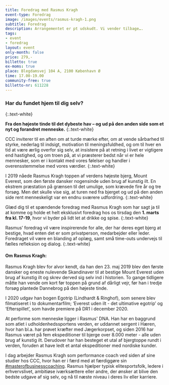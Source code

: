 ```yaml
---
title: Foredrag med Rasmus Kragh
event-type: Foredrag
image: /images/events/rasmus-kragh-1.png
subtitle: Foredrag
description: Arrangementet er pt udskudt. Vi vender tilbage….
tags:
- event
- foredrag
layout: event
only-month: false
price: 279,-
billetto: true
ex-moms: true
place: Blegdamsvej 104 A, 2100 København Ø
time: 17.00-19.00
community-free: true
billetto-nr: 611228
---
```

### Har du fundet hjem til dig selv?
{:.text-white}

**Fra den højeste tinde til det dybeste hav – og ud på den anden side som et nyt og forandret menneske.**
{:.text-white}
 

CCC inviterer til en aften om at turde mærke efter, om at vende sårbarhed til styrke, nederlag til indsigt, motivation til meningsfuldhed, og om til hver en tid at være ærlig overfor sig selv, at insistere på at retning i livet er vigtigere end hastighed, og om troen på, at vi præsterer bedst når vi er hele mennesker, som er i kontakt med vores følelser og handler i overensstemmelse med vores værdier.
{:.text-white}
 

I 2019 nåede Rasmus Kragh toppen af verdens højeste bjerg, Mount Everest, som den første dansker nogensinde uden brug af kunstig ilt. En ekstrem præstation på grænsen til det umulige, som krævede fire år og tre forsøg. Men det skulle vise sig, at turen ned fra bjerget og ud på den anden side rent menneskeligt var en endnu sværere udfordring.
{:.text-white}
 

Glæd dig til et spændende foredrag med Rasmus Kragh som har sagt ja til at komme og holde et helt eksklusivt foredrag hos os tirsdag den **1. marts fra kl. 17-19**, hvor vi byder på lidt let at drikke og spise.
{:.text-white}
 

Rasmus’ foredrag vil være inspirerende for alle, der har deres eget bjerg at bestige, hvad enten det er som privatperson, medarbejder eller leder. Foredraget vil være en blanding af oplæg, samt små time-outs undervejs til fælles refleksion og dialog.
{:.text-white}

<div class="bg-army-green p-4 mb-3">
<h4 class="text-white">Om Rasmus Kragh:</h4>

<p class="text-white">
Rasmus Kragh blev for alvor kendt, da han den 23. maj 2019 blev den første dansker og eneste nulevende Skandinaver til at bestige Mount Everest uden brug af kunstig ilt og skrev derved sig selv ind i historien. To gange tidligere måtte han vende om kort før toppen på grund af dårligt vejr, før han i tredje forsøg plantede Dannebrog på den højeste tinde.
</p>
 
<p class="text-white">
I 2020 udgav han bogen Egotrip (Lindhardt & Ringhof), som senere blev filmatiseret i to dokumentarfilm; ‘Everest uden ilt - det ultimative egotrip’ og ‘Efterspillet’, som havde premiere på DR1 i december 2020.
</p>
 
<p class="text-white">
At performe som menneske ligger i Rasmus' DNA. Han har en baggrund som atlet i udholdenhedssportens verden, er uddannet sergent i Hæren, hvor han bl.a. har prøvet kræfter med Jægerkorpset, og siden 2016 har Rasmus været på fem ekspeditioner til bjerge over 8.000 meter - alle uden brug af kunstig ilt. Derudover har han besteget et utal af bjergtoppe rundt i verden, foruden at have ledt et antal ekspeditioner med nordiske kunder.
</p>
 
<p class="text-white">
I dag arbejder Rasmus Kragh som performance coach ved siden af sine studier hos CCC, hvor han er i færd med at færdiggøre sin <a class="underlined yellow" href="/academy/master-of-business-coaching/">#masterofbusinesscoaching</a>. Rasmus hjælper typisk elitesportsfolk, ledere i erhvervslivet, ambitiøse iværksættere eller andre, der ønsker at blive den bedste udgave af sig selv, og nå til næste niveau i deres liv eller karriere.
</p>
</div>